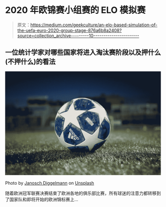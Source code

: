 # 2020 年欧锦赛小组赛的 ELO 模拟赛

> 原文：<https://medium.com/geekculture/an-elo-based-simulation-of-the-uefa-euro-2020-group-stage-876a6b8a2408?source=collection_archive---------10----------------------->

## 一位统计学家对哪些国家将进入淘汰赛阶段以及押什么(不押什么)的看法

![](img/87a21660c1e2d5ee482851398e5361fe.png)

Photo by [Janosch Diggelmann](https://unsplash.com/@janoschphotos?utm_source=medium&utm_medium=referral) on [Unsplash](https://unsplash.com?utm_source=medium&utm_medium=referral)

随着欧洲冠军联赛决赛结束了欧洲各地的俱乐部比赛，所有球迷的注意力都转移到了国家队和即将开始的欧洲锦标赛上…
